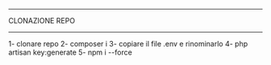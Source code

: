 ******************************************
CLONAZIONE REPO
******************************************

1- clonare repo
2- composer i
3- copiare il file .env e rinominarlo
4- php artisan key:generate
5- npm i --force

